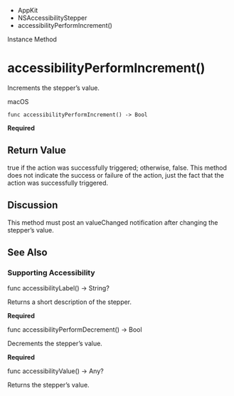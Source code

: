

- AppKit
- NSAccessibilityStepper
-  accessibilityPerformIncrement() 

Instance Method

# accessibilityPerformIncrement()

Increments the stepper’s value.

macOS

``` source
func accessibilityPerformIncrement() -> Bool
```

**Required**

## Return Value

true if the action was successfully triggered; otherwise, false. This method does not indicate the success or failure of the action, just the fact that the action was successfully triggered.

## Discussion

This method must post an valueChanged notification after changing the stepper’s value.

## See Also

### Supporting Accessibility

func accessibilityLabel() -> String?

Returns a short description of the stepper.

**Required**

func accessibilityPerformDecrement() -> Bool

Decrements the stepper’s value.

**Required**

func accessibilityValue() -> Any?

Returns the stepper’s value.

